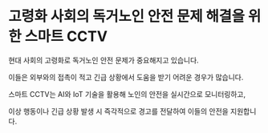 <h1>고령화 사회의 독거노인 안전 문제 해결을 위한 스마트 CCTV</h1>
<p>현대 사회의 고령화로 독거노인 안전 문제가 중요해지고 있습니다. </p>
<p>이들은 외부와의 접촉이 적고 긴급 상황에서 도움을 받기 어려운 경우가 많습니다. </p>
<p>스마트 CCTV는 AI와 IoT 기술을 활용해 노인의 안전을 실시간으로 모니터링하고, </p>
<p>이상 행동이나 긴급 상황 발생 시 즉각적으로 경고를 전달하여 이들의 안전을 지원합니다. </p>
